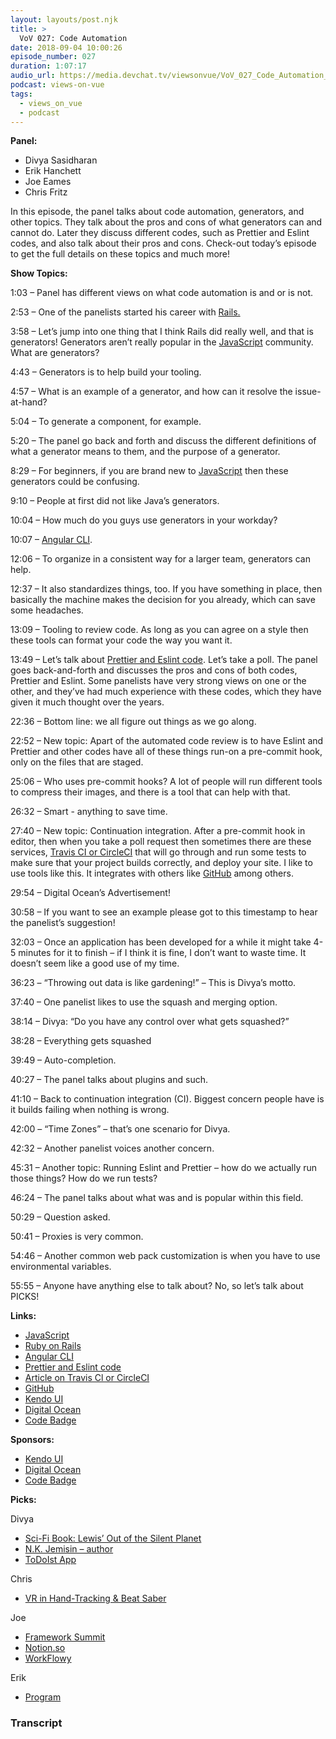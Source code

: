 ```yaml
---
layout: layouts/post.njk
title: >
  VoV 027: Code Automation
date: 2018-09-04 10:00:26
episode_number: 027
duration: 1:07:17
audio_url: https://media.devchat.tv/viewsonvue/VoV_027_Code_Automation_Panelists.mp3
podcast: views-on-vue
tags:
  - views_on_vue
  - podcast
---
```


**Panel:**

- Divya Sasidharan
- Erik Hanchett
- Joe Eames
- Chris Fritz

In this episode, the panel talks about code automation, generators, and other topics. They talk about the pros and cons of what generators can and cannot do. Later they discuss different codes, such as Prettier and Eslint codes, and also talk about their pros and cons. Check-out today’s episode to get the full details on these topics and much more!

**Show Topics:**

1:03 – Panel has different views on what code automation is and or is not.

2:53 – One of the panelists started his career with [Rails.](https://rubyonrails.org)

3:58 – Let’s jump into one thing that I think Rails did really well, and that is generators! Generators aren’t really popular in the [JavaScript](https://www.javascript.com) community. What are generators?

4:43 – Generators is to help build your tooling.

4:57 – What is an example of a generator, and how can it resolve the issue-at-hand?

5:04 – To generate a component, for example.

5:20 – The panel go back and forth and discuss the different definitions of what a generator means to them, and the purpose of a generator.

8:29 – For beginners, if you are brand new to [JavaScript](https://www.javascript.com) then these generators could be confusing.

9:10 – People at first did not like Java’s generators.

10:04 – How much do you guys use generators in your workday?

10:07 – [Angular CLI](https://cli.angular.io).

12:06 – To organize in a consistent way for a larger team, generators can help.

12:37 – It also standardizes things, too. If you have something in place, then basically the machine makes the decision for you already, which can save some headaches.&nbsp;

13:09 – Tooling to review code. As long as you can agree on a style then these tools can format your code the way you want it.

13:49 – Let’s talk about [Prettier and Eslint code](https://github.com/prettier/prettier-eslint). Let’s take a poll. The panel goes back-and-forth and discusses the pros and cons of both codes, Prettier and Eslint. Some panelists have very strong views on one or the other, and they’ve had much experience with these codes, which they have given it much thought over the years.

22:36 – Bottom line: we all figure out things as we go along.

22:52 – New topic: Apart of the automated code review is to have Eslint and Prettier and other codes have all of these things run-on a pre-commit hook, only on the files that are staged.

25:06 – Who uses pre-commit hooks? A lot of people will run different tools to compress their images, and there is a tool that can help with that.

26:32 – Smart - anything to save time.

27:40 – New topic: Continuation integration. After a pre-commit hook in editor, then when you take a poll request then sometimes there are these services, [Travis CI or CircleCI](https://hackernoon.com/continuous-integration-circleci-vs-travis-ci-vs-jenkins-41a1c2bd95f5) that will go through and run some tests to make sure that your project builds correctly, and deploy your site. I like to use tools like this. It integrates with others like [GitHub](https://github.com) among others.

29:54 – Digital Ocean’s Advertisement!

30:58 – If you want to see an example please got to this timestamp to hear the panelist’s suggestion!

32:03 – Once an application has been developed for a while it might take 4-5 minutes for it to finish – if I think it is fine, I don’t want to waste time. It doesn’t seem like a good use of my time.

36:23 – “Throwing out data is like gardening!” – This is Divya’s motto.

37:40 – One panelist likes to use the squash and merging option.

38:14 – Divya: “Do you have any control over what gets squashed?”

38:28 – Everything gets squashed

39:49 – Auto-completion.

40:27 – The panel talks about plugins and such.

41:10 – Back to continuation integration (CI). Biggest concern people have is it builds failing when nothing is wrong.

42:00 – “Time Zones” – that’s one scenario for Divya.

42:32 – Another panelist voices another concern.

45:31 – Another topic: Running Eslint and Prettier – how do we actually run those things? How do we run tests?

46:24 – The panel talks about what was and is popular within this field.&nbsp;

50:29 – Question asked.

50:41 – Proxies is very common.

54:46 – Another common web pack customization is when you have to use environmental variables.

55:55 – Anyone have anything else to talk about? No, so let’s talk about PICKS!

**Links:**

- [JavaScript](https://www.javascript.com)
- [Ruby on Rails](https://rubyonrails.org)
- [Angular CLI](https://cli.angular.io)
- [Prettier and Eslint code](https://github.com/prettier/prettier-eslint)
- [Article on Travis Cl or CircleCI](https://hackernoon.com/continuous-integration-circleci-vs-travis-ci-vs-jenkins-41a1c2bd95f5)
- [GitHub](https://github.com)
- [Kendo UI](https://www.telerik.com/kendo-angular-ui/?utm_medium=cpm&utm_source=adventuresinng&utm_campaign=dt-kendo-ang2-nov16&utm_content=audio)
- [Digital Ocean](https://www.digitalocean.com/)
- [Code Badge](https://codebadge.org/)

**Sponsors:**

- [Kendo UI](https://www.telerik.com/kendo-angular-ui/?utm_medium=cpm&utm_source=adventuresinng&utm_campaign=dt-kendo-ang2-nov16&utm_content=audio)
- [Digital Ocean](https://www.digitalocean.com/)
- [Code Badge](https://codebadge.org/)

**Picks:**

Divya

- [Sci-Fi Book: Lewis’ Out of the Silent Planet](https://www.amazon.com/Silent-Planet-Space-Trilogy-Paperback/dp/0743234901)
- [N.K. Jemisin – author](https://nkjemisin.com)
- [ToDoIst App](https://en.todoist.com)

Chris

- [VR in Hand-Tracking & Beat Saber](https://store.steampowered.com/app/620980/Beat_Saber/)

Joe

- [Framework Summit](https://www.frameworksummit.com/)
- [Notion.so](https://www.notion.so)
- [WorkFlowy](https://workflowy.com)

Erik

- [Program](https://www.programwitherik.com)

### Transcript

